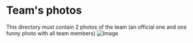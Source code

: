 Team's photos
====

This directory must contain 2 photos of the team (an official one and one funny photo with all team members)
![Image](https://github.com/user-attachments/assets/2bd761df-0d63-4f19-8e14-49edc5bce21e)
